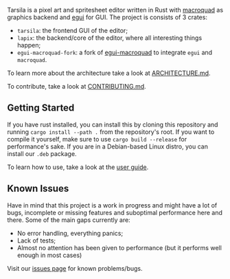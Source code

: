 Tarsila is a pixel art and spritesheet editor written in Rust with
[macroquad](https://macroquad.rs/) as graphics backend and
[egui](https://www.egui.rs/) for GUI. The project is consists of 3 crates:

* `tarsila`: the frontend GUI of the editor;
* `lapix`: the backend/core of the editor, where all interesting things happen;
* `egui-macroquad-fork`: a fork of
  [egui-macroquad](https://github.com/optozorax/egui-macroquad) to integrate
  `egui` and `macroquad`.

To learn more about the architecture take a look at
[ARCHITECTURE.md](ARCHITECTURE.md).

To contribute, take a look at [CONTRIBUTING.md](CONTRIBUTING.md).

## Getting Started

If you have rust installed, you can install this by cloning this repository and
running `cargo install --path .` from the repository's root. If you want to
compile it yourself, make sure to use `cargo build --release` for performance's
sake. If you are in a Debian-based Linux distro, you can install our `.deb`
package.

To learn how to use, take a look at the [user guide](docs/user_guide.md).

## Known Issues

Have in mind that this project is a work in progress and might have a lot of
bugs, incomplete or missing features and suboptimal performance here and there.
Some of the main gaps currently are:

* No error handling, everything panics;
* Lack of tests;
* Almost no attention has been given to performance (but it performs well enough
  in most cases)

Visit our [issues page](https://github.com/yds12/tarsila/issues) for known
problems/bugs.

